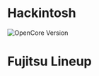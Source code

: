 # Hackintosh
![OpenCore Version](https://img.shields.io/badge/OpenCore-0.7.9-green.svg)

# Fujitsu Lineup
